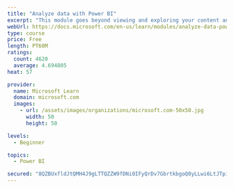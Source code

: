 ```yaml
---
title: "Analyze data with Power BI"
excerpt: "This module goes beyond viewing and exploring your content and explains how to interact with it by working with reports and dashboards to uncover and share new business insights."
webUrl: https://docs.microsoft.com/en-us/learn/modules/analyze-data-power-bi/
type: course
price: Free
length: PT60M
ratings:
  count: 4620
  average: 4.694805
heat: 57

provider:
  name: Microsoft Learn
  domain: microsoft.com
  images:
    - url: /assets/images/organizations/microsoft.com-50x50.jpg
      width: 50
      height: 50

levels:
  - Beginner

topics:
  - Power BI

secured: "8QZBUxfldJtQMH4J9gLTTQZZW9fDNi0IFyQrDv7GbrtkbgoQ0yLLwi6LtJTpibWenrdMthozA1Avibc2zuhV4SGGUtbOLePzUgvDtqRyGnbiRYzU7tZgx34+2eppMGg31vut9IHZBIEX3Pc657Gw/ntjyWAf2DppQTgmQoUuHRzVx/hn3/diYCgL3QIheOw3ZpGgSDAmBrGjZEG+54Qt0qxEpHN1NTi6x+7Ll71/cuKrksgyIpz4QW48dvrfdP/krEsmFTwsy5qnqaeuuKDyeFPL9bh+0sByaYp+nfzWvIl+YcKI5wJe7Eae9bRtaRE2EtBgdK4IsQI1SPkHtmGzRHaO0KAq31Px2oaaMghOXQue7ecg4uy1hhf/QMHR62EHmPgWtZfj604dSO+rWxc23A==;t15LSBk66jY0CYhgqaXmqQ=="
---
```


